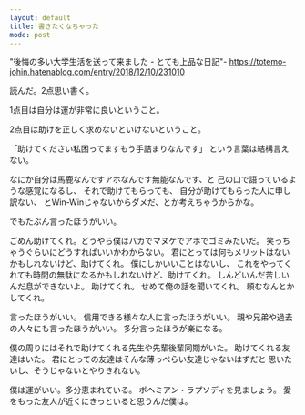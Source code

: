 ```yaml
---
layout: default
title: 書きたくなちゃった
mode: post
---
```

<!--readmore-->
"後悔の多い大学生活を送って来ました - とても上品な日記"- https://totemo-johin.hatenablog.com/entry/2018/12/10/231010

読んだ。2点思い書く。



1点目は自分は運が非常に良いということ。

2点目は助けを正しく求めないといけないということ。

「助けてください私困ってますもう手詰まりなんです」
という言葉は結構言えない。

なにか自分は馬鹿なんですアホなんです無能なんです、と
己の口で語っているような感覚になるし、
それで助けてもらっても、
自分が助けてもらった人に申し訳ない、
とWin-Winじゃないからダメだ、とか考えちゃうからかな。

でもたぶん言ったほうがいい。

ごめん助けてくれ。どうやら僕はバカでマヌケでアホでゴミみたいだ。
笑っちゃうぐらいにどうすればいいかわからない。
君にとっては何もメリットはないかもしれないけど、助けてくれ。
僕にしかいいことはないし、
これをやってくれても時間の無駄になるかもしれないけど、助けてくれ。
しんどいんだ苦しいんだ息ができないよ。
助けてくれ。
せめて俺の話を聞いてくれ。
頼むなんとかしてくれ。

言ったほうがいい。
信用できる様々な人に言ったほうがいい。
親や兄弟や過去の人々にも言ったほうがいい。
多分言ったほうが楽になる。

僕の周りにはそれで助けてくれる先生や先輩後輩同期がいた。
助けてくれる友達はいた。
君にとっての友達はそんな薄っぺらい友達じゃないはずだと
思いたいし、そうじゃないとやりきれない。

僕は運がいい。多分恵まれている。
ボヘミアン・ラプソディを見ましょう。
愛をもった友人が近くにきっといると思うんだ僕は。
